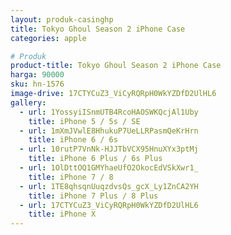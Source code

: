 ```yaml
---
layout: produk-casinghp
title: Tokyo Ghoul Season 2 iPhone Case
categories: apple

# Produk
product-title: Tokyo Ghoul Season 2 iPhone Case
harga: 90000
sku: hn-1576
image-drive: 17CTYCuZ3_ViCyRQRpH0WkYZDfD2UlHL6
gallery:
  - url: 1YossyiISnmUTB4RcoHAOSWKQcjAl1Uby
    title: iPhone 5 / 5s / SE
  - url: 1mXmJVwlE8HhukuP7UeLLRPasmQeKrHrn
    title: iPhone 6 / 6s
  - url: 10rutP7VnNk-HJJTbVCX95HnuXYx3ptMj
    title: iPhone 6 Plus / 6s Plus
  - url: 1OlDttOQ1GMYhaeUfO2OkocEdVSkXwr1_
    title: iPhone 7 / 8
  - url: 1TE8qhsqnUuqzdvsQs_gcX_Ly1ZnCA2YH
    title: iPhone 7 Plus / 8 Plus
  - url: 17CTYCuZ3_ViCyRQRpH0WkYZDfD2UlHL6
    title: iPhone X
---
```

